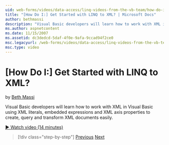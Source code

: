 ```yaml
---
uid: web-forms/videos/data-access/linq-videos-from-the-vb-team/how-do-i-get-started-with-linq-to-xml
title: "[How Do I:] Get Started with LINQ to XML? | Microsoft Docs"
author: bethmassi
description: "Visual Basic developers will learn how to work with XML in Visual Basic using XML literals, embedded expressions and XML axis properties to create, query and..."
ms.author: aspnetcontent
ms.date: 11/15/2007
ms.assetid: dc3dedcd-5daf-4f0e-9afa-9ccad94f2ce0
msc.legacyurl: /web-forms/videos/data-access/linq-videos-from-the-vb-team/how-do-i-get-started-with-linq-to-xml
msc.type: video
---
```

[How Do I:] Get Started with LINQ to XML?
====================
by [Beth Massi](https://github.com/bethmassi)

Visual Basic developers will learn how to work with XML in Visual Basic using XML literals, embedded expressions and XML axis properties to create, query and transform XML documents easily.

[&#9654; Watch video (14 minutes)](https://channel9.msdn.com/Blogs/ASP-NET-Site-Videos/how-do-i-get-started-with-linq-to-xml)

> [!div class="step-by-step"]
> [Previous](how-do-i-upgrade-visual-basic-projects-to-enable-linq.md)
> [Next](how-do-i-enable-xml-intellisense-and-use-xml-namespaces.md)
